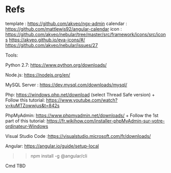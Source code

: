 # Refs
template : https://github.com/akveo/ngx-admin
calendar : https://github.com/mattlewis92/angular-calendar
icon : https://github.com/akveo/nebular/tree/master/src/framework/icons/src/icons
       https://akveo.github.io/eva-icons/#/ 
       https://github.com/akveo/nebular/issues/27 



Tools:

Python 2.7: https://www.python.org/downloads/

Node.js: https://nodejs.org/en/

MySQL Server : https://dev.mysql.com/downloads/mysql/

Php: https://windows.php.net/download (select Thread Safe version) + Follow this tutorial: https://www.youtube.com/watch?v=kuMTZowwjus&t=842s

PhpMyAdmin: https://www.phpmyadmin.net/downloads/ + Follow the 1st part of this tutorial: https://fr.wikihow.com/installer-phpMyAdmin-sur-votre-ordinateur-Windows

Visual Studio Code :https://visualstudio.microsoft.com/fr/downloads/

Angular: https://angular.io/guide/setup-local

  >> npm install -g @angular/cli

Cmd TBD

